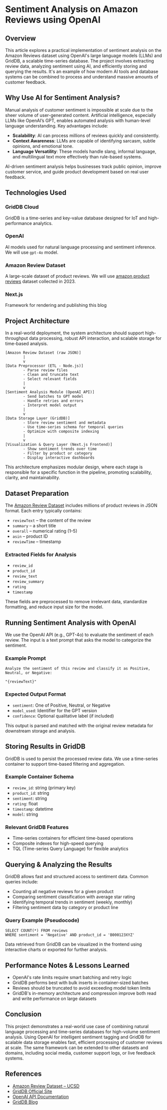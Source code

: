 # Sentiment Analysis on Amazon Reviews using OpenAI

## Overview

This article explores a practical implementation of sentiment analysis on the Amazon Reviews dataset using OpenAI's large language models (LLMs) and GridDB, a scalable time-series database. The project involves extracting review data, analyzing sentiment using AI, and efficiently storing and querying the results. It's an example of how modern AI tools and database systems can be combined to process and understand massive amounts of customer feedback.

## Why Use AI for Sentiment Analysis?

Manual analysis of customer sentiment is impossible at scale due to the sheer volume of user-generated content. Artificial intelligence, especially LLMs like OpenAI’s GPT, enables automated analysis with human-level language understanding. Key advantages include:

* **Scalability**: AI can process millions of reviews quickly and consistently.
* **Context Awareness**: LLMs are capable of identifying sarcasm, subtle opinions, and emotional tone.
* **Language Versatility**: These models handle slang, informal language, and multilingual text more effectively than rule-based systems.

AI-driven sentiment analysis helps businesses track public opinion, improve customer service, and guide product development based on real user feedback.

## Technologies Used

### **GridDB Cloud** 

GridDB is a time-series and key-value database designed for IoT and high-performance analytics.

### **OpenAI** 

AI models used for natural language processing and sentiment inference. We will use `gpt-4o` model.

### **Amazon Review Dataset**

A large-scale dataset of product reviews. We will use [amazon product reviews](https://amazon-reviews-2023.github.io/) dataset collected in 2023.

### **Next.js** 

Framework for rendering and publishing this blog

## Project Architecture

In a real-world deployment, the system architecture should support high-throughput data processing, robust API interaction, and scalable storage for time-based analysis.

```
[Amazon Review Dataset (raw JSON)]
        |
        v
[Data Preprocessor (ETL - Node.js)]
        - Parse review files
        - Clean and truncate text
        - Select relevant fields
        |
        v
[Sentiment Analysis Module (OpenAI API)]
        - Send batches to GPT model
        - Handle retries and errors
        - Interpret model output
        |
        v
[Data Storage Layer (GridDB)]
        - Store review sentiment and metadata
        - Use time-series schema for temporal queries
        - Optimize with composite indexing
        |
        v
[Visualization & Query Layer (Next.js Frontend)]
        - Show sentiment trends over time
        - Filter by product or category
        - Display interactive dashboards
```

This architecture emphasizes modular design, where each stage is responsible for a specific function in the pipeline, promoting scalability, clarity, and maintainability.

## Dataset Preparation

The [Amazon Review Dataset](https://cseweb.ucsd.edu/~jmcauley/datasets.html#amazon_reviews) includes millions of product reviews in JSON format. Each entry typically contains:

* `reviewText` – the content of the review
* `summary` – a short title
* `overall` – numerical rating (1–5)
* `asin` – product ID
* `reviewTime` – timestamp

### Extracted Fields for Analysis

* `review_id`
* `product_id`
* `review_text`
* `review_summary`
* `rating`
* `timestamp`

These fields are preprocessed to remove irrelevant data, standardize formatting, and reduce input size for the model.

## Running Sentiment Analysis with OpenAI

We use the OpenAI API (e.g., GPT-4o) to evaluate the sentiment of each review. The input is a text prompt that asks the model to categorize the sentiment.

### Example Prompt

```
Analyze the sentiment of this review and classify it as Positive, Neutral, or Negative:

"{reviewText}"
```

### Expected Output Format

* `sentiment`: One of Positive, Neutral, or Negative
* `model_used`: Identifier for the GPT version
* `confidence`: Optional qualitative label (if included)

This output is parsed and matched with the original review metadata for downstream storage and analysis.

## Storing Results in GridDB

GridDB is used to persist the processed review data. We use a time-series container to support time-based filtering and aggregation.

### Example Container Schema

* `review_id`: string (primary key)
* `product_id`: string
* `sentiment`: string
* `rating`: float
* `timestamp`: datetime
* `model`: string

### Relevant GridDB Features

* Time-series containers for efficient time-based operations
* Composite indexes for high-speed querying
* TQL (Time-series Query Language) for flexible analytics

## Querying & Analyzing the Results

GridDB allows fast and structured access to sentiment data. Common queries include:

* Counting all negative reviews for a given product
* Comparing sentiment classification with average star rating
* Identifying temporal trends in sentiment (weekly, monthly)
* Filtering sentiment data by category or product line

### Query Example (Pseudocode)

```
SELECT COUNT(*) FROM reviews
WHERE sentiment = 'Negative' AND product_id = 'B000123XYZ'
```

Data retrieved from GridDB can be visualized in the frontend using interactive charts or exported for further analysis.

## Performance Notes & Lessons Learned

* OpenAI's rate limits require smart batching and retry logic
* GridDB performs best with bulk inserts in container-sized batches
* Reviews should be truncated to avoid exceeding model token limits
* GridDB's in-memory architecture and compression improve both read and write performance on large datasets

## Conclusion

This project demonstrates a real-world use case of combining natural language processing and time-series databases for high-volume sentiment analysis. Using OpenAI for intelligent sentiment tagging and GridDB for scalable data storage enables fast, efficient processing of customer reviews at scale. The same framework can be extended to other datasets and domains, including social media, customer support logs, or live feedback systems.

## References

* [Amazon Review Dataset – UCSD](https://cseweb.ucsd.edu/~jmcauley/datasets.html#amazon_reviews)
* [GridDB Official Site](https://griddb.net/en/)
* [OpenAI API Documentation](https://platform.openai.com/docs)
* [GridDB Blog](https://griddb.net/en/blog/)
